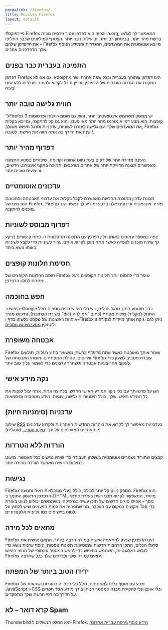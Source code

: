 ```yaml
---
permalink: /firefox/
title: Mozilla Firefox
layout: default
---
```


#פיירפוקס
Firefox הוא דפדפן עטור פרסים מבית mozilla.org, המאפשר לך לגלוש ברשת מהר יותר, בביטחון רב יותר, וביעילות רבה יותר. הצטרף למיליונים שכבר החליפו את הדפדפן שלהם –  Firefox מייבא אוטומטית את המועדפים, ההגדרות והמידע הנוסף שלך מדפדפנים אחרים.

## התמיכה בעברית כבר בפנים
דפדפן Firefox הינו דפדפן שתומך בעברית ובכל שפה אחרת ישר מהקופסא. גם אם לא התקנת את הגרסה העברית של הדפדפן, עדיין תוכל לקרוא ולכתוב בעברית ללא שום בעיה!

## חווית גלישה טובה יותר
ל־Firefox 3 יש ממשק משתמש אינטואיטיבי יותר, והוא גם חוסם רוגלות ופרסומות קופצות. הוא מציג דפי אינטרנט מהר יותר מאי פעם. והוא גם קל להתקנה, ומייבא בקלות את המועדפים שלך. עם גלישה בעזרת לשוניות, עדכניות וסרגל חיפוש משולב, Firefox ישנה את הדרך בה אתה חווה את הרשת, לטובה!.

## דפדוף מהיר יותר
טעינה מהירה יותר של דפים בעת ניווט אחורה וקדימה. שיפורים במנוע התצוגה מאפשרים תצוגה מדוייקת יותר של אתרים מורכבים, תמיכה בתקני אינטרנט חדשים, וביצועים טובים יותר.

## עדכונים אוטומטיים
תכונת עדכון התוכנה החדשה מאפשרת לקבל בקלות את עדכוני האבטחה והתכונות החדשים של Firefox.‏ Firefox מוריד אוטומטית עדכונים אלה ברקע ומודיע לך כאשר הם מוכנים להתקנה.

## דפדוף מבוסס לשוניות
צפה במספר עמודים באותו חלון דפדפן עם התכונה החסכונית זו. פתח קישורים ברקע כך שיהיו מוכנים לצפייה כאשר אתה מוכן לקרוא אותם. גרור לשוניות כדי לקבץ לשוניות באותו נושא ביחד.

## חסימת חלונות קופצים
חוסם החלונות הקופצים של Firefox שופר כדי לחסום יותר חלונות הקופצים מעל ומתחת לחלון הדפדפן.

## חפש בחוכמה
חיפוש ב-Google כבר מוטמע בתוך סרגל הכלים, ויש כלי חיפוש רבים נוספים כולל מילות מפתח (כתוב "<span dir="ltr">dict &lt;מילה&gt;</span>" בשורת הכתובת), וחיפוש מהיר (התחל להקליד אותיות ראשונות של טקסט כלשהו בדף ו-Firefox יקח אותך מיידית לנקודה זו). ניתן לגם להתקין [מנועי חיפוש נוספים](http://mozilla.org.il/searchplugins).

## אבטחה משופרת
Firefox שומר אותך מאובטח כאשר אתה מדפדף ברשת, ומשאיר בחוץ רוגלות, תולעים ווירוסים. קהילת המפתחים ומומחי האבטחה של Firefox עובדת מסביב לשעון כדי לעקוב אחר בעיות אבטחה ולשחרר עדכונים כדי לשמור עליך טוב יותר.

## נקה מידע אישי
הגן על פרטיותך עם כלי ניקוי המידע האישי החדש. בלחיצה אחת, אתה יכול לנקות את כל המידע האישי שלך, כולל היסטוריית גלישה, עוגיות, מידע מטפסים וסיסמאות.

## עדכניות (סימניות חיות)
שילוב <acronym title="RDF Site Summary">RSS</acronym> בעדכניוֹת מאפשר לך לקרוא את כותרות החדשות האחרונות ולקרוא עדכונים מן האתרים המועדפים על ידך.  [מידע נוסף…](http://www.mozilla.com/firefox/livebookmarks.html) (אנגלית)

## הורדות ללא הטרדות
קבצים שתוריד נשמרים אוטומטית בשולחן העבודה כדי שיהיו נגישים ככל האפשר. מיעוט בתיבות דו-שיח מאפשר הורדה מהירה יותר.

## נגישות
Firefox מספק ניווט קל יותר לכולם, כולל בעלי מוגבלויות ראיה ותנועה. Firefox הוא הדפדפן הראשון התומך ב-DHTML מיוחד, המאפשר לקרוא תכני רשת בעזרת קוראי מסך – אפילו סוגים חדשים של תוכן עשיר בגרפיקה. משתמשים יכולים לנווט בעזרת מקשים במקום עם העכבר, מה שמפחית את כמות הפעמים שיש ללחוץ על Tab כדי לנווט ביישומים כמו גליונות אלקטרוניים.

## מתאים לכל מידה
Firefox הינו הדפדפן שניתן להתאמה אישית במידה הרבה ביותר. התאם אישית את סרגלי הכלים, התקן הרחבות חדשות שמוסיפות תכונות נוספות, הוסף ערכות נושא כדי לגלוש באלגנטיות, השתמש בחיפוש כדי לחפש במספר אינסופי של מנועי חיפוש. Firefox יתאים למידה שלך ולצרכים שלך ככל שתרצה.

## ידידו הטוב ביותר של המפתח
Firefox מגיע עם אוסף כלים למפתחים, כולל כלי לצפייה בהערות ושגיאות של JavaScript ו-CSS וכלי אופציונלי לחקירת מבנה המסמך הנותן בידך מידע חסר תקדים על הדרך בה דפי הרשת שלך מתפקדים.

## קרא דואר – לא Spam
Thunderbird היא החלק המשלים ל-Firefox. [מידע נוסף](http://www.mozilla.org/products/thunderbird/) [גירסה עברית אחרונה](http://www.mozilla.org.il/thunderbird/)
